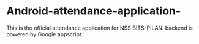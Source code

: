 # Android-attendance-application-
This is the official attendance application for NSS BITS-PILANI backend is powered by Google appscript.
